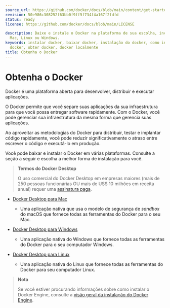 ```yaml
---
source_url: https://github.com/docker/docs/blob/main/content/get-started/get-docker.md
revision: 50e986c308252f63bb0f9ff5f734f4a167f2fdfd
status: ready
license: https://github.com/docker/docs/blob/main/LICENSE

description: Baixe e instale o Docker na plataforma de sua escolha, incluindo
  Mac, Linux ou Windows.
keywords: instalar docker, baixar docker, instalação do docker, como instalar
  docker, obter docker, docker localmente
title: Obtenha o Docker
---
```


# Obtenha o Docker

Docker é uma plataforma aberta para desenvolver, distribuir e executar
aplicações.

O Docker permite que você separe suas aplicações da sua infraestrutura para que
você possa entregar software rapidamente.
Com o Docker, você pode gerenciar sua infraestrutura da mesma forma que gerencia
suas aplicações.

Ao aproveitar as metodologias do Docker para distribuir, testar e implantar
código rapidamente, você pode reduzir significativamente o atraso entre escrever
o código e executá-lo em produção.

Você pode baixar e instalar o Docker em várias plataformas.
Consulte a seção a seguir e escolha a melhor forma de instalação para você.

> **Termos do Docker Desktop**
>
> O uso comercial do Docker Desktop em empresas maiores (mais de 250 pessoas
> funcionárias OU mais de US$ 10 milhões em receita anual) requer uma
> [assinatura paga](https://www.docker.com/pricing/).

* [Docker Desktop para Mac](../manuals/desktop/install/mac-install.md)
    * Uma aplicação nativa que usa o modelo de segurança de _sandbox_ do macOS
      que
      fornece todas as ferramentas do Docker para o seu Mac.

* [Docker Desktop para Windows](../manuals/desktop/install/windows-install.md)
    * Uma aplicação nativa do Windows que fornece todas as ferramentas do Docker
      para o seu computador Windows.

* [Docker Desktop para Linux](../manuals/desktop/install/linux/index.md)
    * Uma aplicação nativa do Linux que fornece todas as ferramentas do Docker
      para seu computador Linux.

> **Nota**
>
> Se você estiver procurando informações sobre como instalar o Docker Engine,
> consulte a [visão geral da instalação do Docker Engine](../manuals/engine/install/index.md).
